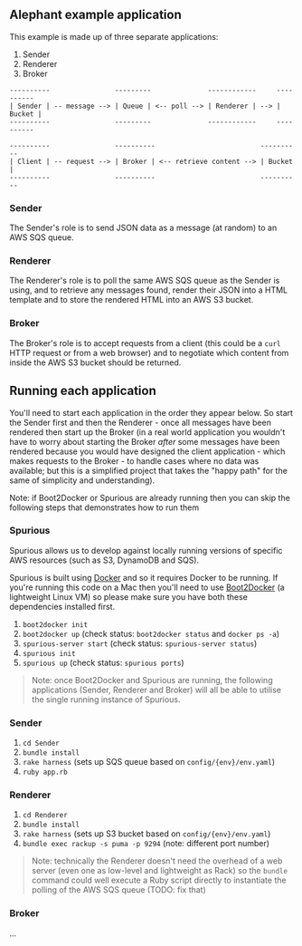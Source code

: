 ## Alephant example application

This example is made up of three separate applications:

1. Sender
2. Renderer
3. Broker

```
----------                ---------              ------------     ----------
| Sender | -- message --> | Queue | <-- poll --> | Renderer | --> | Bucket |
----------                ---------              ------------     ----------

----------                ----------                          ----------
| Client | -- request --> | Broker | <-- retrieve content --> | Bucket |
----------                ----------                          ----------
```

### Sender

The Sender's role is to send JSON data as a message (at random) to an AWS SQS queue.

### Renderer

The Renderer's role is to poll the same AWS SQS queue as the Sender is using, and to retrieve any messages found, render their JSON into a HTML template and to store the rendered HTML into an AWS S3 bucket.

### Broker

The Broker's role is to accept requests from a client (this could be a `curl` HTTP request or from a web browser) and to negotiate which content from inside the AWS S3 bucket should be returned.

## Running each application

You'll need to start each application in the order they appear below. So start the Sender first and then the Renderer - once all messages have been rendered then start up the Broker (in a real world application you wouldn't have to worry about starting the Broker *after* some messages have been rendered because you would have designed the client application - which makes requests to the Broker - to handle cases where no data was available; but this is a simplified project that takes the "happy path" for the same of simplicity and understanding).

Note: if Boot2Docker or Spurious are already running then you can skip the following steps that demonstrates how to run them

### Spurious

Spurious allows us to develop against locally running versions of specific AWS resources (such as S3, DynamoDB and SQS).

Spurious is built using [Docker](https://www.docker.com/) and so it requires Docker to be running. If you're running this code on a Mac then you'll need to use [Boot2Docker](http://boot2docker.io/) (a lightweight Linux VM) so please make sure you have both these dependencies installed first.

1. `boot2docker init`
2. `boot2docker up` (check status: `boot2docker status` and `docker ps -a`)
3. `spurious-server start` (check status: `spurious-server status`)
4. `spurious init`
5. `spurious up` (check status: `spurious ports`)

> Note: once Boot2Docker and Spurious are running, the following applications (Sender, Renderer and Broker) will all be able to utilise the single running instance of Spurious.

### Sender

1. `cd Sender`
2. `bundle install`
3. `rake harness` (sets up SQS queue based on `config/{env}/env.yaml`)
4. `ruby app.rb`

### Renderer

1. `cd Renderer`
2. `bundle install`
3. `rake harness` (sets up S3 bucket based on `config/{env}/env.yaml`)
4. `bundle exec rackup -s puma -p 9294` (note: different port number)

> Note: technically the Renderer doesn't need the overhead of a web server (even one as low-level and lightweight as Rack) so the `bundle` command could well execute a Ruby script directly to instantiate the polling of the AWS SQS queue (TODO: fix that)

### Broker

...
